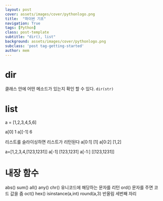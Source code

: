 ```yaml
---
layout: post
cover: assets/images/cover/pythonlogo.png 
title:  "파이썬 기초"
navigation: True
tags: [Python]
class: post-template
subtitle: "dir(), list"
background: assets/images/cover/pythonlogo.png 
subclass: 'post tag-getting-started'
author: mem
---
```



# dir

클래스 안에 어떤 메소드가 있는지 확인 할 수 있다.
`dir(str)`

# list

a = [1,2,3,4,5,6]

a[0]
1
a][-1]
6

리스트를 슬라이싱하면 리스트가 리턴된다
a[0:1]
[1]
a[0:2]
[1,2]

a=[1,2,3,4,[123,1231]]
a[-1]
[123,1231]
a[-1:]
[[123,1231]]

# 내장 함수

abs()
sum()
all()
any()
chr() 유니코드에 해당하는 문자를 리턴
ord() 문자를 주면 코드 값을 줌
oct()
hex()
isinstance(a,int)
round(a,3) 반올림 세번째 자리

